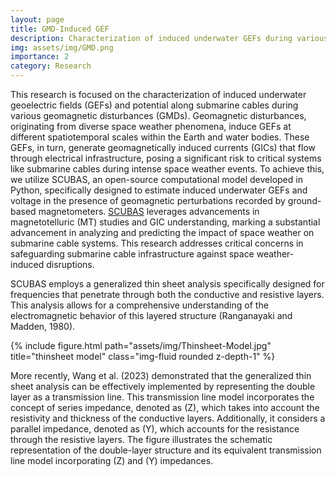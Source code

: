 ```yaml
---
layout: page
title: GMD-Induced GEF
description: Characterization of induced underwater GEFs during various GMDs.
img: assets/img/GMD.png
importance: 2
category: Research
---
```


This research is focused on the characterization of induced underwater geoelectric fields (GEFs) and potential along submarine cables during various geomagnetic disturbances (GMDs). Geomagnetic disturbances, originating from diverse space weather phenomena, induce GEFs at different spatiotemporal scales within the Earth and water bodies. These GEFs, in turn, generate geomagnetically induced currents (GICs) that flow through electrical infrastructure, posing a significant risk to critical systems like submarine cables during intense space weather events. To achieve this, we utilize SCUBAS, an open-source computational model developed in Python, specifically designed to estimate induced underwater GEFs and voltage in the presence of geomagnetic perturbations recorded by ground-based magnetometers. [SCUBAS](https://scubas.readthedocs.io/en/latest/) leverages advancements in magnetotelluric (MT) studies and GIC understanding, marking a substantial advancement in analyzing and predicting the impact of space weather on submarine cable systems. This research addresses critical concerns in safeguarding submarine cable infrastructure against space weather-induced disruptions.

SCUBAS employs a generalized thin sheet analysis specifically designed for frequencies that penetrate through both the conductive and resistive layers. This analysis allows for a comprehensive understanding of the electromagnetic behavior of this layered structure (Ranganayaki and Madden, 1980).

<div class="row">
    <div class="col-sm mt-3 mt-md-0">
        {% include figure.html path="assets/img/Thinsheet-Model.jpg" title="thinsheet model" class="img-fluid rounded z-depth-1" %}
    </div>
</div>

More recently, Wang et al. (2023) demonstrated that the generalized thin sheet analysis can be effectively implemented by representing the double layer as a transmission line. This transmission line model incorporates the concept of series impedance, denoted as (Z), which takes into account the resistivity and thickness of the conductive layers. Additionally, it considers a parallel impedance, denoted as (Y), which accounts for the resistance through the resistive layers. The figure illustrates the schematic representation of the double-layer structure and its equivalent transmission line model incorporating (Z) and (Y) impedances.

